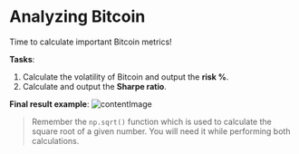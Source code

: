 # Analyzing Bitcoin

Time to calculate important Bitcoin metrics!

**Tasks**:
1. Calculate the volatility of Bitcoin and output the **risk %**.
2. Calculate and output the **Sharpe ratio**.

**Final result example**: 
![contentImage](https://api.sololearn.com/DownloadFile?id=4707)

>Remember the `np.sqrt()` function which is used to calculate the square root of a given number. You will need it while performing both calculations.